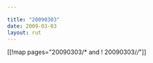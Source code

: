 ```yaml
---

title: "20090303"
date: 2009-03-03
layout: rut
---
```


[[!map pages="20090303/* and ! 20090303/*/*"]]
